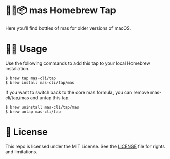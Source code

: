 # 🍻🚰📦 mas Homebrew Tap

Here you'll find bottles of mas for older versions of macOS.

# 🤳🏼 Usage

Use the following commands to add this tap to your local Homebrew installation.

```
$ brew tap mas-cli/tap
$ brew install mas-cli/tap/mas
```

If you want to switch back to the core mas formula, you can remove mas-cli/tap/mas and untap this tap.

```
$ brew uninstall mas-cli/tap/mas
$ brew untap mas-cli/tap
```

# 📄 License

This repo is licensed under the MIT License. See the [LICENSE](LICENSE.md) file for rights and limitations.
